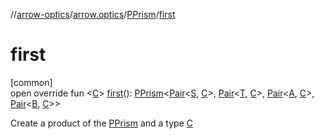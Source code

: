 //[arrow-optics](../../../index.md)/[arrow.optics](../index.md)/[PPrism](index.md)/[first](first.md)

# first

[common]\
open override fun &lt;[C](first.md)&gt; [first](first.md)(): [PPrism](index.md)&lt;[Pair](https://kotlinlang.org/api/latest/jvm/stdlib/kotlin/-pair/index.html)&lt;[S](index.md), [C](first.md)&gt;, [Pair](https://kotlinlang.org/api/latest/jvm/stdlib/kotlin/-pair/index.html)&lt;[T](index.md), [C](first.md)&gt;, [Pair](https://kotlinlang.org/api/latest/jvm/stdlib/kotlin/-pair/index.html)&lt;[A](index.md), [C](first.md)&gt;, [Pair](https://kotlinlang.org/api/latest/jvm/stdlib/kotlin/-pair/index.html)&lt;[B](index.md), [C](first.md)&gt;&gt;

Create a product of the [PPrism](index.md) and a type [C](first.md)
